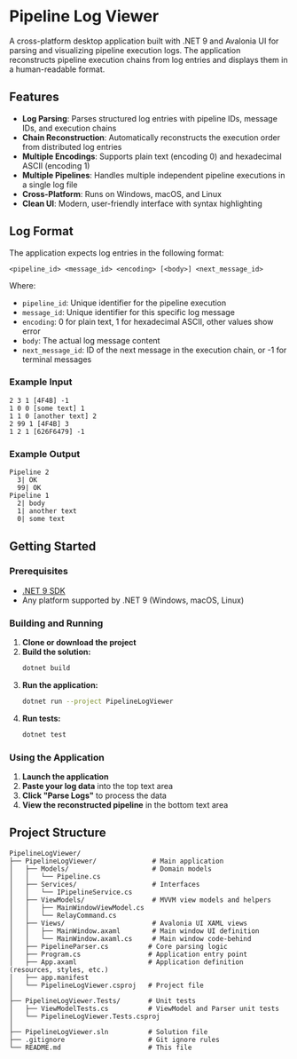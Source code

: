 # Pipeline Log Viewer

A cross-platform desktop application built with .NET 9 and Avalonia UI for parsing and visualizing pipeline execution logs. The application reconstructs pipeline execution chains from log entries and displays them in a human-readable format.

## Features

- **Log Parsing**: Parses structured log entries with pipeline IDs, message IDs, and execution chains
- **Chain Reconstruction**: Automatically reconstructs the execution order from distributed log entries
- **Multiple Encodings**: Supports plain text (encoding 0) and hexadecimal ASCII (encoding 1)
- **Multiple Pipelines**: Handles multiple independent pipeline executions in a single log file
- **Cross-Platform**: Runs on Windows, macOS, and Linux
- **Clean UI**: Modern, user-friendly interface with syntax highlighting

## Log Format

The application expects log entries in the following format:
```
<pipeline_id> <message_id> <encoding> [<body>] <next_message_id>
```

Where:
- `pipeline_id`: Unique identifier for the pipeline execution
- `message_id`: Unique identifier for this specific log message
- `encoding`: 0 for plain text, 1 for hexadecimal ASCII, other values show error
- `body`: The actual log message content
- `next_message_id`: ID of the next message in the execution chain, or -1 for terminal messages

### Example Input
```
2 3 1 [4F4B] -1
1 0 0 [some text] 1
1 1 0 [another text] 2
2 99 1 [4F4B] 3
1 2 1 [626F6479] -1
```

### Example Output
```
Pipeline 2
  3| OK
  99| OK
Pipeline 1
  2| body
  1| another text
  0| some text
```

## Getting Started

### Prerequisites

- [.NET 9 SDK](https://dotnet.microsoft.com/download/dotnet/9.0)
- Any platform supported by .NET 9 (Windows, macOS, Linux)

### Building and Running

1. **Clone or download the project**
2. **Build the solution:**
   ```bash
   dotnet build
   ```
3. **Run the application:**
   ```bash
   dotnet run --project PipelineLogViewer
   ```
4. **Run tests:**
   ```bash
   dotnet test
   ```

### Using the Application

1. **Launch the application**
2. **Paste your log data** into the top text area
3. **Click "Parse Logs"** to process the data
4. **View the reconstructed pipeline** in the bottom text area

## Project Structure

```
PipelineLogViewer/
├── PipelineLogViewer/              # Main application
│   ├── Models/                     # Domain models
│   │   └── Pipeline.cs
│   ├── Services/                   # Interfaces
│   │   └── IPipelineService.cs
│   ├── ViewModels/                 # MVVM view models and helpers
│   │   ├── MainWindowViewModel.cs
│   │   └── RelayCommand.cs
│   ├── Views/                      # Avalonia UI XAML views
│   │   ├── MainWindow.axaml        # Main window UI definition
│   │   └── MainWindow.axaml.cs     # Main window code-behind
│   ├── PipelineParser.cs          # Core parsing logic
│   ├── Program.cs                 # Application entry point
│   ├── App.axaml                  # Application definition (resources, styles, etc.)
│   ├── app.manifest
│   └── PipelineLogViewer.csproj   # Project file
│
├── PipelineLogViewer.Tests/       # Unit tests
│   ├── ViewModelTests.cs          # ViewModel and Parser unit tests
│   └── PipelineLogViewer.Tests.csproj
│
├── PipelineLogViewer.sln          # Solution file
├── .gitignore                     # Git ignore rules
└── README.md                      # This file
```
